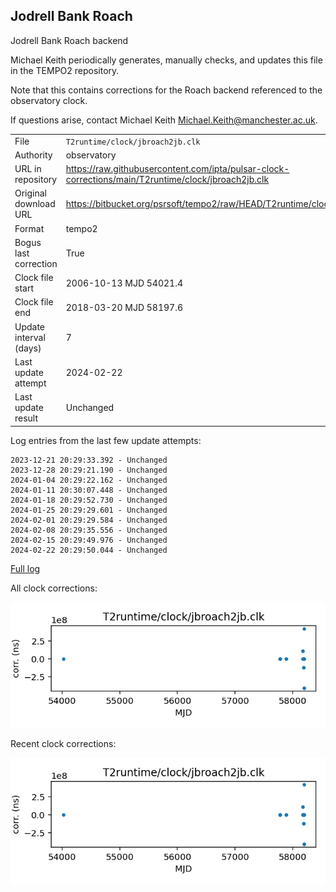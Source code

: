 
## Jodrell Bank Roach

Jodrell Bank Roach backend

Michael Keith periodically generates, manually checks, and updates
this file in the TEMPO2 repository.

Note that this contains corrections for the Roach backend referenced
to the observatory clock.

If questions arise, contact Michael Keith
<Michael.Keith@manchester.ac.uk>.

|     |     |
|:--- |:--- |
| File | `T2runtime/clock/jbroach2jb.clk` |
| Authority | observatory |
| URL in repository | <https://raw.githubusercontent.com/ipta/pulsar-clock-corrections/main/T2runtime/clock/jbroach2jb.clk> |
| Original download URL | <https://bitbucket.org/psrsoft/tempo2/raw/HEAD/T2runtime/clock/jbroach2jb.clk> |
| Format | tempo2 |
| Bogus last correction | True |
| Clock file start | 2006-10-13 MJD 54021.4 |
| Clock file end | 2018-03-20 MJD 58197.6 |
| Update interval (days) | 7 |
| Last update attempt | 2024-02-22 |
| Last update result | Unchanged |

Log entries from the last few update attempts:
```
2023-12-21 20:29:33.392 - Unchanged
2023-12-28 20:29:21.190 - Unchanged
2024-01-04 20:29:22.162 - Unchanged
2024-01-11 20:30:07.448 - Unchanged
2024-01-18 20:29:52.730 - Unchanged
2024-01-25 20:29:29.601 - Unchanged
2024-02-01 20:29:29.584 - Unchanged
2024-02-08 20:29:35.556 - Unchanged
2024-02-15 20:29:49.976 - Unchanged
2024-02-22 20:29:50.044 - Unchanged
```
[Full log](https://raw.githubusercontent.com/ipta/pulsar-clock-corrections/main/log/T2runtime/clock/jbroach2jb.clk.log)


All clock corrections:

![plot of all clock corrections](jbroach2jb.clk.png "All corrections")

Recent clock corrections:

![plot of recent clock corrections](jbroach2jb.clk.short.png "Recent corrections")

